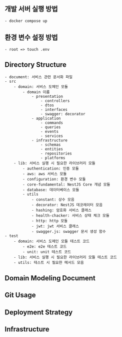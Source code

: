 ## 개발 서버 실행 방법
    - docker compose up

## 환경 변수 설정 방법
    - root => touch .env


## Directory Structure
    - document: 서비스 관련 문서화 파일
    - src 
        - domain: 서비스 도메인 모듈
            - domain 이름
                - presentation
                    - controllers
                    - dtos
                    - interfaces
                    - swagger: decorator
                - application
                    - commands
                    - queries
                    - events
                    - services
                - infrastructure
                    - schemas
                    - entities
                    - repositories
                    - platforms
        - lib: 서비스 실행 시 필요한 라이브러리 모듈
            - authentication: 인증 모듈
            - aws: aws 서비스 모듈
            - configuration: 환경 변수 모듈
            - core-fundamental: NestJS Core 개념 모듈
            - database: 데이터베이스 모듈
            - utils
                - constant: 상수 모음
                - decorator: NestJS 데코레이터 모음
                - hashing: 암호화 서비스 클래스
                - health-chacker: 서비스 상태 체크 모듈
                - http: http 모듈
                - jwt: jwt 서비스 클래스
                - swagger.js: swagger 문서 생성 함수
    - test
        - domain: 서비스 도메인 모듈 테스트 코드
            - e2e: e2e 테스트 코드
            - unit: unit 테스트 코드
        - lib: 서비스 실행 시 필요한 라이브러리 모듈 테스트 코드
        - utils: 테스트 시 필요한 메서드 모음

## Domain Modeling Document


## Git Usage


## Deployment Strategy


## Infrastructure
